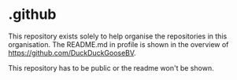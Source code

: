 # .github
This repository exists solely to help organise the repositories in this organisation. The README.md in profile is shown in the overview of https://github.com/DuckDuckGooseBV.

This repository has to be public or the readme won't be shown.
